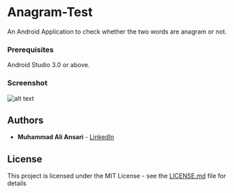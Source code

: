 
# Anagram-Test
An Android Application to check whether the two words are anagram or not.


### Prerequisites

Android Studio 3.0 or above.

### Screenshot
![alt text](https://drive.google.com/uc?export=download&id=1FkCcwm-Hjt2Fcgl58W_1BdgQ1zsZpmGf)

## Authors

* **Muhammad Ali Ansari** - [LinkedIn](https://github.com/PurpleBooth)


## License

This project is licensed under the MIT License - see the [LICENSE.md](LICENSE.md) file for details
